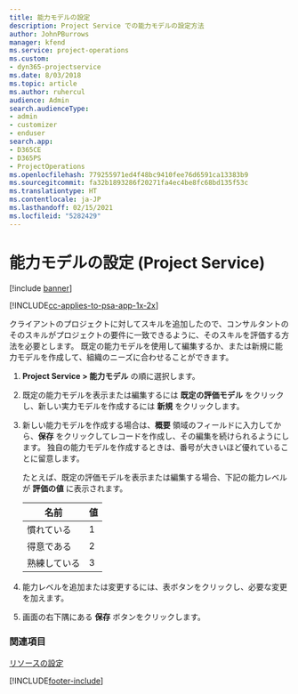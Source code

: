 ```yaml
---
title: 能力モデルの設定
description: Project Service での能力モデルの設定方法
author: JohnPBurrows
manager: kfend
ms.service: project-operations
ms.custom:
- dyn365-projectservice
ms.date: 8/03/2018
ms.topic: article
ms.author: ruhercul
audience: Admin
search.audienceType:
- admin
- customizer
- enduser
search.app:
- D365CE
- D365PS
- ProjectOperations
ms.openlocfilehash: 779255971ed4f48bc9410fee76d6591ca13383b9
ms.sourcegitcommit: fa32b1893286f20271fa4ec4be8fc68bd135f53c
ms.translationtype: HT
ms.contentlocale: ja-JP
ms.lasthandoff: 02/15/2021
ms.locfileid: "5282429"
---
```

# <a name="set-up-proficiency-models-project-service"></a>能力モデルの設定 (Project Service)

[!include [banner](../includes/psa-now-project-operations.md)]

[!INCLUDE[cc-applies-to-psa-app-1x-2x](../includes/cc-applies-to-psa-app-1x-2x.md)]

クライアントのプロジェクトに対してスキルを追加したので、コンサルタントのそのスキルがプロジェクトの要件に一致できるように、そのスキルを評価する方法を必要とします。 既定の能力モデルを使用して編集するか、または新規に能力モデルを作成して、組織のニーズに合わせることができます。  
  
1.  **Project Service > 能力モデル** の順に選択します。  
  
2.  既定の能力モデルを表示または編集するには **既定の評価モデル** をクリックし、新しい実力モデルを作成するには **新規** をクリックします。  
  
3.  新しい能力モデルを作成する場合は、**概要** 領域のフィールドに入力してから、**保存** をクリックしてレコードを作成し、その編集を続けられるようにします。 独自の能力モデルを作成するときは、番号が大きいほど優れていることに留意します。  
  
     たとえば、既定の評価モデルを表示または編集する場合、下記の能力レベルが **評価の値** に表示されます。  
  
    |名前|値|  
    |----------|-----------|  
    |慣れている|1|  
    |得意である|2|  
    |熟練している|3|  
  
4.  能力レベルを追加または変更するには、表ボタンをクリックし、必要な変更を加えます。  
  
5.  画面の右下隅にある **保存** ボタンをクリックします。  
  
### <a name="see-also"></a>関連項目  
 [リソースの設定](../psa/set-up-resources.md)


[!INCLUDE[footer-include](../includes/footer-banner.md)]